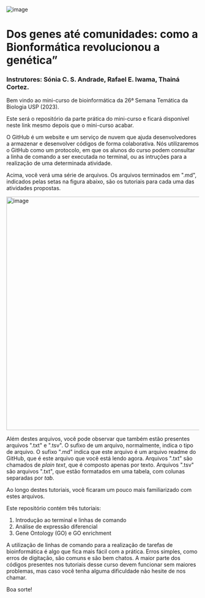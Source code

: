 


![image](https://github.com/rafaeliwama/STB_bioinformatics/assets/46658489/14a34fba-f30b-403f-88ce-1a27e773148f)



# Dos genes até comunidades: como a Bionformática revolucionou a genética”

### Instrutores: Sónia C. S. Andrade, Rafael E. Iwama, Thainá Cortez.


Bem vindo ao mini-curso de bioinformática da 26ª Semana Temática da Biologia USP (2023).

Este será o repositório da parte prática do mini-curso e ficará disponível neste link mesmo depois que o mini-curso acabar.

O GitHub é um website e um serviço de nuvem que ajuda desenvolvedores a armazenar e desenvolver códigos de forma colaborativa. Nós utilizaremos o GitHub como um protocolo, em que os alunos do curso podem consultar a linha de comando a ser executada no terminal, ou as intruções para a realização de uma determinada atividade.


Acima, você verá uma série de arquivos. Os arquivos terminados em ".md", indicados pelas setas na figura abaixo, são os tutoriais para cada uma das atividades propostas.


<img width="609" alt="image" src="https://github.com/rafaeliwama/STB_bioinformatics/assets/46658489/c10e15b1-c515-4d78-8b8a-1c44d2af4c56">


Além destes arquivos, você pode observar que também estão presentes arquivos ".txt" e ".tsv". O sufixo de um arquivo, normalmente, indica o tipo de arquivo. O sufixo ".md" indica que este arquivo é um arquivo readme do GitHub, que é este arquivo que você está lendo agora. Arquivos ".txt" são chamados de *plain text*, que é composto apenas por texto. Arquivos ".tsv" são arquivos ".txt", que estão formatados em uma tabela, com colunas separadas por *tab*.

Ao longo destes tutoriais, você ficaram um pouco mais familiarizado com estes arquivos.

Este repositório contém três tutoriais:

1. Introdução ao terminal e linhas de comando
2. Análise de expressão diferencial
3. Gene Ontology (GO) e GO enrichment


A utilização de linhas de comando para a realização de tarefas de bioinformática é algo que fica mais fácil com a prática. Erros simples, como erros de digitação, são comuns e são bem chatos. A maior parte dos códigos presentes nos tutoriais desse curso devem funcionar sem maiores problemas, mas caso você tenha alguma dificuldade não hesite de nos chamar.


Boa sorte!


